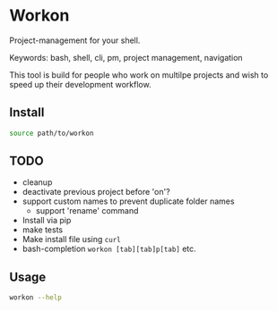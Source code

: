# Workon

Project-management for your shell.

Keywords: bash, shell, cli, pm, project management, navigation

This tool is build for people who work on multilpe projects and wish to speed up their development workflow.


## Install


```bash
source path/to/workon
```

## TODO

- cleanup
- deactivate previous project before 'on'?
- support custom names to prevent duplicate folder names
  - support 'rename' command
- Install via pip
- make tests
- Make install file using `curl`
- bash-completion `workon [tab][tab]p[tab]` etc.


## Usage

```bash
workon --help
```
